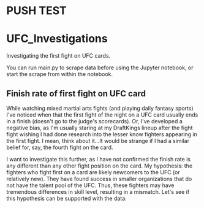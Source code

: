 # PUSH TEST
# UFC_Investigations
Investigating the first fight on UFC cards.

You can run main.py to scrape data before using the Jupyter notebook, or start the scrape from within the notebook.

## Finish rate of first fight on UFC card

While watching mixed martial arts fights (and playing daily fantasy sports) I've noticed when that the first fight of the night on a UFC card usually ends in a finish (doesn't go to the judge's scorecards).
Or, I've developed a negative bias, as I'm usually staring at my DraftKings lineup after the fight fight wishing I had done research into the lesser know fighters appearing in the first fight. I mean, think about it...It would be strange if I had a similar belief for, say, the fourth fight on the card.

I want to investigate this further, as I have not confirmed the finish rate is any different than any other fight position on the card.
My hypothesis: the fighters who fight first on a card are likely newcomers to the UFC (or relatively new). They have found success in smaller organizations that do not have the talent pool of the UFC.
Thus, these fighters may have tremendous differences in skill level, resulting in a mismatch.
Let's see if this hypothesis can be supported with the data.
